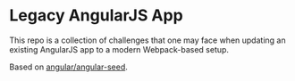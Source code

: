 # Legacy AngularJS App

This repo is a collection of challenges that one may face when updating
an existing AngularJS app to a modern Webpack-based setup.

Based on [angular/angular-seed](https://github.com/angular/angular-seed).

